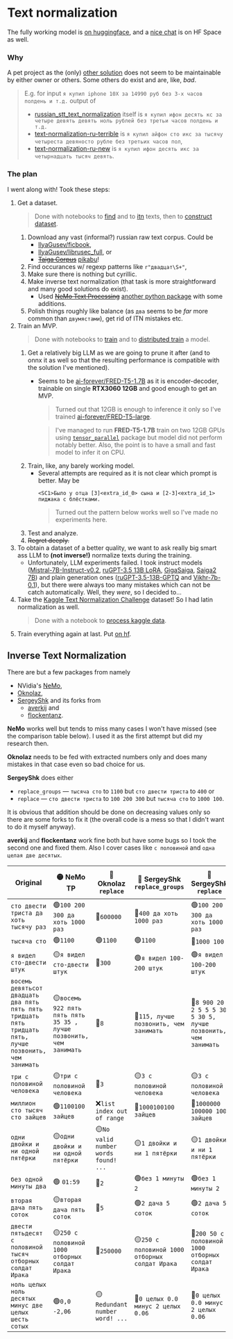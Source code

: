 # Text normalization

The fully working model is [on huggingface](https://huggingface.co/saarus72/russian_text_normalizer), and a [nice chat](https://huggingface.co/spaces/saarus72/russian-text-normalization) is on HF Space as well.

### Why

A pet project as the (only) [other solution](https://github.com/snakers4/russian_stt_text_normalization) does not seem to be maintainable by either owner or others. Some others do exist and are, like, *bad*.

> E.g. for input `я купил iphone 10X за 14990 руб без 3-x часов полдень и т.д.` output of
> * [russian_stt_text_normalization](https://github.com/snakers4/russian_stt_text_normalization) itself is `я купил ифон десять кс за четыре девять девять ноль рублей без третьи часов полдень и т.д.`
> * [text-normalization-ru-terrible](https://huggingface.co/maximxls/text-normalization-ru-terrible) is `я купил айфон сто икс за тысячу четыреста девяносто рубле без третьих часов пол`,
> * [text-normalization-ru-new](https://huggingface.co/alexue4/text-normalization-ru-new) is `я купил ифон десять икс за четырнадцать тысяч девять`.

### The plan

I went along with! Took these steps:

1. Get a dataset.
    > Done with notebooks to [find](./work/dataset/1_find_numbers.ipynb) and to [itn](./work/dataset/2_inverse_normalize.ipynb) texts, then to [construct dataset](./work/dataset/3_process_itn.ipynb).
    1. Download any vast (informal?) russian raw text corpus. Could be
        * [IlyaGusev/ficbook](https://huggingface.co/datasets/IlyaGusev/ficbook),
        * [IlyaGusev/librusec_full](https://huggingface.co/datasets/IlyaGusev/librusec_full), or
        * ~~[Taiga Corpus](https://tatianashavrina.github.io/taiga_site)~~ [pikabu](https://huggingface.co/datasets/IlyaGusev/pikabu)!
    1. Find occurances w/ regexp patterns like `r"двадцат\S+"`, 
    1. Make sure there is nothing but cyrillic.
    1. Make inverse text normalization (that task is more straightforward and many good solutions do exist).
        * Used ~~[NeMo Text Processing](https://github.com/NVIDIA/NeMo-text-processing)~~ [another python package](https://github.com/flockentanz/word_to_number_ru) with some additions.
    1. Polish things roughly like balance (as `два` seems to be *far* more common than `двумястами`), get rid of ITN mistakes etc.
1. Train an MVP.
    > Done with notebooks to [train](./work/train/train.ipynb) and to [distributed train](./work/train/train-distributed.ipynb) a model.
    1. Get a relatively big LLM as we are going to prune it after (and to onnx it as well so that the resulting performance is compatible with the solution I've mentioned).
        * Seems to be [ai-forever/FRED-T5-1.7B](https://huggingface.co/ai-forever/FRED-T5-1.7B) as it is encoder-decoder, trainable on single **RTX3060 12GB** and good enough to get an MVP.
            > Turned out that 12GB is enough to inference it only so I've trained [ai-forever/FRED-T5-large](https://huggingface.co/ai-forever/FRED-T5-large).

            > I've managed to run **FRED-T5-1.7B** train on two 12GB GPUs using [`tensor_parallel`](https://github.com/BlackSamorez/tensor_parallel) package but model did not perform notably better. Also, the point is to have a small and fast model to infer it on CPU.
    1. Train, like, any barely working model.
        * Several attempts are required as it is not clear which prompt is better. May be
            ```
            <SC1>Было у отца [3]<extra_id_0> сына и [2-3]<extra_id_1> пиджака с блёстками.
            ```
            > Turned out the pattern below works well so I've made no experiments here.
    1. Test and analyze.
    1. ~~Regret deeply.~~
1. To obtain a dataset of a better quality, we want to ask really big smart ass LLM to **(not inverse!)** normalize texts during the training.
    * Unfortunately, LLM experiments failed. I took instruct models ([Mistral-7B-Instruct-v0.2](https://huggingface.co/mistralai/Mistral-7B-Instruct-v0.2), [ruGPT-3.5 13B LoRA](https://huggingface.co/evilfreelancer/ruGPT-3.5-13B-lora), [GigaSaiga](https://huggingface.co/IlyaGusev/gigasaiga_lora), [Saiga2 7B](https://huggingface.co/IlyaGusev/saiga2_13b_lora)) and plain generation ones ([ruGPT-3.5-13B-GPTQ](https://huggingface.co/fffrrt/ruGPT-3.5-13B-GPTQ) and [Vikhr-7b-0.1](https://huggingface.co/AlexWortega/Vikhr-7b-0.1)), but there were always too many mistakes which can not be catch automatically. Well, they _were_, so I decided to...
1. Take the [Kaggle Text Normalization Challenge](https://www.kaggle.com/competitions/text-normalization-challenge-russian-language) dataset! So I had latin normalization as well.
    > Done with a notebook to [process kaggle data](./work/dataset/4_process_kaggle.ipynb).
1. Train everything again at last. Put [on hf](https://huggingface.co/saarus72/russian_text_normalizer).

## Inverse Text Normalization

There are but a few packages from namely 
* NVidia's [NeMo](https://github.com/NVIDIA/NeMo-text-processing),
* [Oknolaz](https://github.com/Oknolaz/Russian_w2n),
* [SergeyShk](https://github.com/SergeyShk/Word-to-Number-Russian) and its forks from
    * [averkij](https://github.com/averkij/Word-to-Number-Russian) and
    * [flockentanz](https://github.com/flockentanz/word_to_number_ru).

**NeMo** works well but tends to miss many cases I won't have missed (see the comparison table below). I used it as the first attempt but did my research then.

**Oknolaz** needs to be fed with extracted numbers only and does many mistakes in that case even so bad choice for us.

**SergeyShk** does either
* `replace_groups` — `тысяча сто` to `1100` but `сто двести триста` to `400` or
* `replace` — `сто двести триста` to `100 200 300` but `тысяча сто` to `1000 100`.

It is obvious that addition should be done on decreasing values only so there are some forks to fix it (the overall code is a mess so that I didn't want to do it myself anyway).

**averkij** and **flockentanz** work fine both but have some bugs so I took the second one and fixed them. Also I cover cases like `с половиной` and `одна целая две десятых`.

| Original | 🟡 NeMo TP | 🔴 Oknolaz `replace` | 🔴 SergeyShk `replace_groups` | 🔴 SergeyShk `replace` | 🔴 averkij `replace` | 🔴 flockentanz `replace_groups_sa` | 🟢 flockentanz fixed |
|--|--|--|--|--|--|--|--|
| `сто двести триста да хоть тысячу раз` | 🟢`100 200 300 да хоть 1000 раз` | 🔴`600000` | 🔴`400 да хоть 1000 раз` | 🟢`100 200 300 да хоть 1000 раз` | 🔴`10200 300 да хоть 1000 раз` | 🟢`100 200 300 да хоть 1000 раз` | 🟢`100 200 300 да хоть 1000 раз` |
| `тысяча сто` | 🟢`1100` | 🟢`1100` | 🟢`1100` | 🔴`1000 100` | 🟢`1100` | 🟢`1100` | 🟢`1100` |
| `я видел сто-двести штук` | 🟡`я видел сто-двести штук` | 🔴`300` | 🟢`я видел 100-200 штук` | 🟢`я видел 100-200 штук` | 🟢`я видел 100-200 штук` | 🟢`я видел 100-200 штук` | 🟢`я видел 100-200 штук` |
| `восемь девятьсот двадцать два пять пять пять тридцать пять тридцать пять, лучше позвонить, чем занимать` | 🟡`восемь 922 пять пять пять 35 35 , лучше позвонить, чем занимать` | 🔴`8` | 🔴`115, лучше позвонить, чем занимать` | 🔴`8 900 20 2 5 5 5 30 5 30 5, лучше позвонить, чем занимать` | 🟢`8 922 5 5 5 35 35, лучше позвонить, чем занимать` | 🟢`8 922 5 5 5 35 35, лучше позвонить, чем занимать` | 🟢`8 922 5 5 5 35 35, лучше позвонить, чем занимать` |
| `три с половиной человека` | 🟡`три с половиной человека` | 🔴`3` | 🟡`3 с половиной человека` | 🟡`3 с половиной человека` | 🟢`3.5 человека` | 🟡`3 с половиной человека` | 🟢`3.5 человека` |
| `миллион сто тысяч сто зайцев` | 🟢`1100100 зайцев` | ❌`list index out of range` | 🔴`1000100100 зайцев` | 🔴`1000000 100000 100 зайцев` | `1100100 зайцев` | 🔴`1000100100 зайцев` | 🟢`1100100 зайцев` |
| `одни двойки и ни одной пятёрки` | 🟡`одни двойки и ни одной пятёрки` | 🟡`No valid number words found! ...` | 🟡`1 двойки и ни 1 пятёрки` | 🟡`1 двойки и ни 1 пятёрки` | 🟡`1 двойки и ни 1 пятёрки` | 🟡`1 двойки и ни 1 пятёрки` | 🟡`1 двойки и ни 1 пятёрки` |
| `без одной минуты два` |🟢 `01:59` | 🔴`2` | 🟢`без 1 минуты 2` | 🟢`без 1 минуты 2` | 🟢`без 1 минуты 2` | 🟢`без 1 минуты 2` | 🟢`без 1 минуты 2` |
| `вторая дача пять соток` | 🟡`вторая дача пять соток` | 🔴`5` | 🟢`2 дача 5 соток` | 🟢`2 дача 5 соток` | 🟢`2 дача 5 соток` | 🟢`2 дача 5 соток` | 🟢`2 дача 5 соток` |
| `двести пятьдесят с половиной тысяч отборных солдат Ирака` | 🟡`250 с половиной 1000 отборных солдат Ирака` | 🔴`250000` | 🟡`250 с половиной 1000 отборных солдат Ирака` | 🔴`200 50 с половиной 1000 отборных солдат Ирака` | 🔴`2050000.5 отборных солдат Ирака` | 🟡`250 с половиной 1000 отборных солдат Ирака` | 🟢`250500 отборных солдат Ирака` |
| `ноль целых ноль десятых минус две целых шесть сотых` | 🟢`0,0 -2,06` | 🟡`Redundant number word! ...` | 🔴`0 целых 0.0 минус 2 целых 0.06` | 🔴`0 целых 0.0 минус 2 целых 0.06` | 🔴`0 целых 0.0 минус 2 целых 0.06` | 🔴`0 целых 0.0 минус 2 целых 0.06` | 🟢`0 минус 2.06` |
